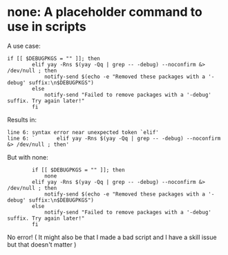 # none: A placeholder command to use in scripts
A use case:
```
if [[ $DEBUGPKGS = "" ]]; then
		elif yay -Rns $(yay -Qq | grep -- -debug) --noconfirm &> /dev/null ; then
			notify-send $(echo -e "Removed these packages with a '-debug' suffix:\n$DEBUGPKGS")
		else
        	notify-send "Failed to remove packages with a '-debug' suffix. Try again later!"
    	fi
```
Results in:
```
line 6: syntax error near unexpected token `elif'
line 6: `		elif yay -Rns $(yay -Qq | grep -- -debug) --noconfirm &> /dev/null ; then'
```

But with none:
```
		if [[ $DEBUGPKGS = "" ]]; then
			none
		elif yay -Rns $(yay -Qq | grep -- -debug) --noconfirm &> /dev/null ; then
			notify-send $(echo -e "Removed these packages with a '-debug' suffix:\n$DEBUGPKGS")
		else
        	notify-send "Failed to remove packages with a '-debug' suffix. Try again later!"
    	fi
```

No error! ( It might also be that I made a bad script and I have a skill issue but that doesn't matter )
